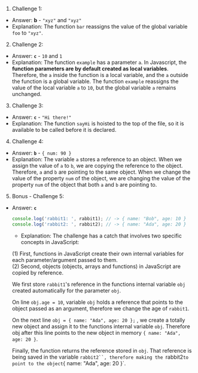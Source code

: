 1. Challenge 1:
  - Answer: **b** - `"xyz"` and `"xyz"`
  - Explanation: The function `bar` reassigns the value of the global variable `foo` to `"xyz"`.



2. Challenge 2:
  - Answer: **`c`** - `10` and `1`
  - Explanation: The function `example` has a parameter `a`. In Javascript, the **function parameters are by default created as local variables**. Therefore, the `a` inside the function is a local variable, and the `a` outside the function is a global variable. The function `example` reassigns the value of the local variable `a` to `10`, but the global variable `a` remains unchanged.



3. Challenge 3:
  - Answer: **`c`** - `"Hi there!"`
  - Explanation: The function `sayHi` is hoisted to the top of the file, so it is available to be called before it is declared.



4. Challenge 4:
  - Answer: **`b`** - `{ num: 90 }`
  - Explanation: The variable `a` stores a reference to an object. When we assign the value of `a` to `b`, we are copying the reference to the object. Therefore, `a` and `b` are pointing to the same object. When we change the value of the property `num` of the object, we are changing the value of the property `num` of the object that both `a` and `b` are pointing to.




5. Bonus - Challenge 5:
- Answer: **`c`**
  ```javascript
  console.log('rabbit1: ', rabbit1); // -> { name: "Bob", age: 10 }
  console.log('rabbit2: ', rabbit2); // -> { name: "Ada", age: 20 }
  ```
    
  - Explanation: The challenge has a catch that involves two specific concepts in JavaScript:
  
  (1) First, functions in JavaScript create their own internal variables for each parameter/argument passed to them.<br>
  (2) Second, objects (objects, arrays and functions) in JavaScript are copied by reference.

  We first store `rabbit1`'s reference in the functions internal variable `obj` created automatically for the parameter `obj`.

  On line `obj.age = 10`, variable `obj` holds a reference that points to the object passed as an argument, therefore we change the age of `rabbit1`.

  On the next line `obj = { name: "Ada", age: 20 };` , we create a totally new object and assign it to the functions internal variable `obj`. Therefore obj after this line points to the new object in memory `{ name: "Ada", age: 20 }`.

  Finally, the function returns the reference stored in `obj`. That reference is being saved in the variable `rabbit2``, therefore making the `rabbit2` to point to the object `{ name: "Ada", age: 20 }`.